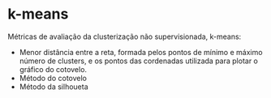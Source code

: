 # k-means

Métricas de avaliação da clusterização não supervisionada, k-means:
- Menor distância entre a reta, formada pelos pontos de mínimo e máximo número de clusters, e os pontos das cordenadas utilizada para plotar o gráfico do cotovelo.
- Método do cotovelo
- Método da silhoueta
